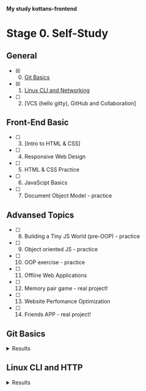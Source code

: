 #### My study kottans-frontend

# Stage 0. Self-Study

## General
- [X] 0. [Git Basics](#git-basics) 
- [x] 1. [Linux CLI and Networking](#linux-cli-and-http)
- [ ] 2. [VCS (hello gitty), GitHub and Collaboration]

## Front-End Basic
- [ ] 3. [Intro to HTML & CSS]
- [ ] 4. Responsive Web Design
- [ ] 5. HTML & CSS Practice
- [ ] 6. JavaScipt Basics
- [ ] 7. Document Object Model - practice 

## Advansed Topics
- [ ]  8. Building a Tiny JS World (pre-OOP) - practice
- [ ]  9. Object oriented JS - practice
- [ ] 10. OOP exercise - practice
- [ ] 11. Offline Web Applications
- [ ] 12. Memory pair game - real project!
- [ ] 13. Website Perfomance Optimization 
- [ ] 14. Friends APP - real project!


## Git Basics

<details><summary>Results</summary>
<img src="./task_git_basic/screen_1.png" alt="Task Learn Git">
<img src="./task_git_basic/screen_2.png" alt="Task Learn Git">
</details>

## Linux CLI and HTTP

<details><summary>Results</summary>
<img src="/task_linux_cli/Quiz_1.png" alt="Linux Survival Quiz screenshot #1" title="Linux Survival Quiz screenshot #1">
<img src="/task_linux_cli/Quiz_2.png" alt="Linux Survival Quiz screenshot #2" title="Linux Survival Quiz screenshot #2">
<img src="/task_linux_cli/Quiz_3.png" alt="Linux Survival Quiz screenshot #3" title="Linux Survival Quiz screenshot #3">
<img src="/task_linux_cli/Quiz_4.png" alt="Linux Survival Quiz screenshot #4" title="Linux Survival Quiz screenshot #4">
</details>



